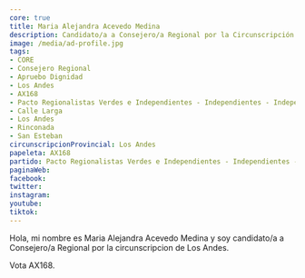 ```yaml
---
core: true
title: Maria Alejandra Acevedo Medina
description: Candidato/a a Consejero/a Regional por la Circunscripción de Los Andes
image: /media/ad-profile.jpg
tags:
- CORE
- Consejero Regional
- Apruebo Dignidad
- Los Andes
- AX168
- Pacto Regionalistas Verdes e Independientes - Independientes - Independientes
- Calle Larga
- Los Andes
- Rinconada
- San Esteban
circunscripcionProvincial: Los Andes
papeleta: AX168
partido: Pacto Regionalistas Verdes e Independientes - Independientes - Independientes
paginaWeb:
facebook:
twitter:
instagram:
youtube:
tiktok:
---
```

Hola, mi nombre es Maria Alejandra Acevedo Medina y soy candidato/a a Consejero/a Regional por la circunscripcion de Los Andes.

Vota AX168.